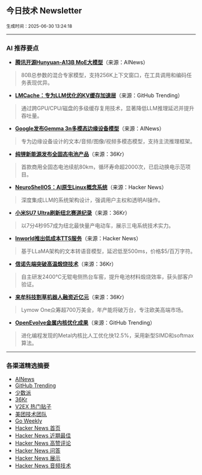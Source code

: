 ## 今日技术 Newsletter

<sub> 生成时间：2025-06-30 13:24:18</sub>


---

### AI 推荐要点

- **[腾讯开源Hunyuan-A13B MoE大模型](https://github.com/Tencent-Hunyuan/Hunyuan-A13B)**（来源：AINews）  
> 80B总参数的混合专家模型，支持256K上下文窗口，在工具调用和编码任务表现优异。

- **[LMCache：专为LLM优化的KV缓存加速层](https://github.com/LMCache/LMCache)**（来源：GitHub Trending）  
> 通过跨GPU/CPU/磁盘的多级缓存复用技术，显著降低LLM推理延迟并提升吞吐量。

- **[Google发布Gemma 3n多模态边缘设备模型](https://twitter.com/GoogleDeepMind/status/1938394979727999455)**（来源：AINews）  
> 专为边缘设备设计的文本/音频/图像/视频多模态模型，支持主流推理框架。

- **[纯锂新能源发布全固态电池产品](https://36kr.com/p/3354684921448451)**（来源：36Kr）  
> 首款商用全固态电池续航80km，循环寿命超2000次，已启动换电示范项目。

- **[NeuroShellOS：AI原生Linux概念系统](https://news.ycombinator.com/item?id=44414683)**（来源：Hacker News）  
> 深度集成LLM的系统架构设计，强调用户主权和透明AI操作。

- **[小米SU7 Ultra刷新纽北赛道纪录](https://36kr.com/newsflashes/3358509997574153)**（来源：36Kr）  
> 以7分4秒957成为纽北最快量产电动车，展示三电系统技术实力。

- **[Inworld推出低成本TTS服务](https://news.ycombinator.com/item?id=44389265)**（来源：Hacker News）  
> 基于LLaMA架构的文本转语音模型，延迟低至500ms，价格$5/百万字符。

- **[信诺先端突破高温煅烧技术](https://36kr.com/p/3358413038667785)**（来源：36Kr）  
> 自主研发2400℃无辊电侧热台车窑，提升电池材料煅烧效率，获头部客户验证。

- **[来牟科技割草机器人融资近亿元](https://36kr.com/p/3357320093632265)**（来源：36Kr）  
> Lymow One众筹超700万美金，年产能将破万台，专注欧美高端市场。

- **[OpenEvolve金属内核优化成果](https://github.com/codelion/openevolve)**（来源：GitHub Trending）  
> 进化编程发现的Metal内核比人工优化快12.5%，采用新型SIMD和softmax算法。

---

### 各渠道精选摘要
- [AINews](./ai_news_summary_2025-06-30.md)
- [GitHub Trending](./github_trending_2025-06-30.md)
- [少数派](./shaoshupai_2025-06-30.md)
- [36Kr](./36kr_summary_2025-06-30.md)
- [V2EX 热门贴子](./v2ex_hot_2025-06-30.md)
- [美团技术团队](./meituan_2025-06-30.md)
- [Go Weekly](./go_weekly_2025-06-30.md)
- [Hacker News 首页](./hacker_news_frontpage_2025-06-30.md)
- [Hacker News 近期最佳](./hacker_news_best_2025-06-30.md)
- [Hacker News 高赞评论](./hacker_news_top_comments_2025-06-30.md)
- [Hacker News 问答](./hacker_news_ask_2025-06-30.md)
- [Hacker News 展示](./hacker_news_show_2025-06-30.md)
- [Hacker News 音频技术](./hacker_news_audio_tech_2025-06-30.md)